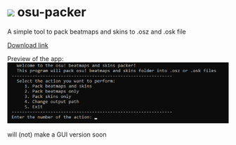 # <img src="src/osupacker.ico" width="40"> osu-packer
A simple tool to pack beatmaps and skins to .osz and .osk file

[Download link](https://github.com/anyalikepeanuts/osu-packer/releases)

Preview of the app:\
![](src/preview.png)

will (not) make a GUI version soon
